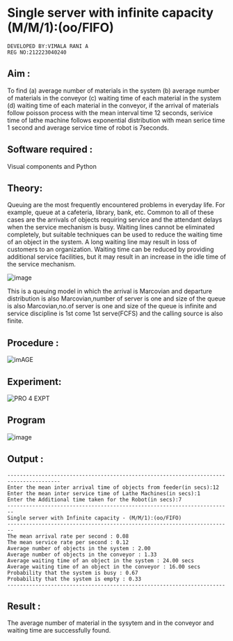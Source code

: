 # Single server with infinite capacity (M/M/1):(oo/FIFO)
```
DEVELOPED BY:VIMALA RANI A
REG NO:212223040240
```
## Aim :
To find (a) average number of materials in the system (b) average number of materials in the conveyor (c) waiting time of each material in the system (d) waiting time of each material in the conveyor, if the arrival  of materials follow poisson process with the mean interval time 12 seconds, serivice time of lathe machine follows exponential distribution with mean serice time 1 second and average service time of robot is 7seconds.

## Software required :
Visual components and Python

## Theory:
Queuing are the most frequently encountered problems in everyday life. For example, queue at a cafeteria, library, bank, etc. Common to all of these cases are the arrivals of objects requiring service and the attendant delays when the service mechanism is busy. Waiting lines cannot be eliminated completely, but suitable techniques can be used to reduce the waiting time of an object in the system. A long waiting line may result in loss of customers to an organization. Waiting time can be reduced by providing additional service facilities, but it may result in an increase in the idle time of the service mechanism.

![image](1.png)

This is a queuing model in which the arrival is Marcovian and departure distribution is also Marcovian,number of server is one and size of the queue is also Marcovian,no.of server is one and size of the queue is infinite and service discipline is 1st come 1st serve(FCFS) and the calling source is also finite.

## Procedure :

![imAGE](2.png)



## Experiment:
 ![PRO 4 EXPT](https://github.com/vimalaraniA/Single-server-infinite-capacity---Markov-Model/assets/150007791/4eaeb886-ab00-494c-8d4b-46d9025cbc83)

## Program
![image](https://github.com/ramjan1729/Single-server-infinite-capacity---Markov-Model/assets/103921593/5f1fd58d-5929-4c51-89ea-4cef009e5bad)

## Output :
```
---------------------------------------------------------------------------------------
Enter the mean inter arrival time of objects from feeder(in secs):12
Enter the mean inter service time of Lathe Machines(in secs):1
Enter the Additional time taken for the Robot(in secs):7
------------------------------------------------------------------------
Single server with Infinite capacity - (M/M/1):(oo/FIFO)
------------------------------------------------------------------------
The mean arrival rate per second : 0.08
The mean service rate per second : 0.12
Average number of objects in the system : 2.00
Average number of objects in the conveyor : 1.33
Average waiting time of an object in the system : 24.00 secs
Average waiting time of an object in the conveyor : 16.00 secs
Probability that the system is busy : 0.67
Probability that the system is empty : 0.33
----------------------------------------------------------------------
```

## Result :
The average number of material in the sysytem and in the conveyor and waiting time are successfully found.


